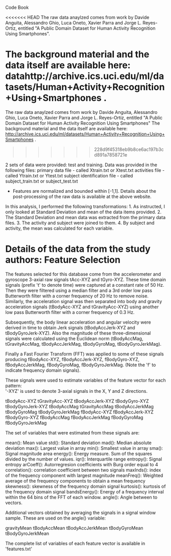 Code Book

<<<<<<< HEAD
The raw data anaylzed comes from work by Davide Anguita, Alessandro Ghio, Luca Oneto, Xavier Parra and 
Jorge L. Reyes-Ortiz, entitled "A Public Domain Dataset for Human Activity Recognition Using 
Smartphones".

The background material and the data itself are available here:
  datahttp://archive.ics.uci.edu/ml/datasets/Human+Activity+Recognition+Using+Smartphones .
=======
The raw data anaylzed comes from work by Davide Anguita, Alessandro Ghio, Luca Oneto, Xavier Parra and Jorge L. Reyes-Ortiz, entitled
"A Public Domain Dataset for Human Activity Recognition Using Smartphones" 
The background material and the data itself are available here:  http://archive.ics.uci.edu/ml/datasets/Human+Activity+Recognition+Using+Smartphones .
>>>>>>> 228d9f45318eb9b8ce6ac197b3cd891a7858721e

2 sets of data were provided: test and training.  Data was provided in the following files:
	primary data file - called  Xtrain.txt or Xtest.txt
	activities file - called Ytrain.txt or Ytest.txt
	subject identification file - called subject_train.txt or subject_test.txt

- Features are normalized and bounded within [-1,1].  Details about the post-processing of the 
raw data is available at the above website. 
	
In this analysis, I performed the following transformations: 
	1. As instructed, I only looked at Standard Deviation and mean of the data items provided. 
	2. The Standard Deviation and mean data was extracted from the primary data files.
	3. The activity and subject were joined to them.
	4. By subject and activity, the mean was calculated for each variable.  
	
	
Details of the data from the study authors:
Feature Selection 
=================

The features selected for this database come from the accelerometer and gyroscope 3-axial raw signals tAcc-XYZ and tGyro-XYZ. 
These time domain signals (prefix 't' to denote time) were captured at a constant rate of 50 Hz. Then they were filtered 
using a median filter and a 3rd order low pass Butterworth filter with a corner frequency of 20 Hz to remove noise. 
Similarly, the acceleration signal was then separated into body and gravity acceleration signals (tBodyAcc-XYZ and 
tGravityAcc-XYZ) using another low pass Butterworth filter with a corner frequency of 0.3 Hz. 

Subsequently, the body linear acceleration and angular velocity were derived in time to obtain Jerk signals (tBodyAccJerk-XYZ 
and tBodyGyroJerk-XYZ). Also the magnitude of these three-dimensional signals were calculated using the Euclidean norm 
(tBodyAccMag, tGravityAccMag, tBodyAccJerkMag, tBodyGyroMag, tBodyGyroJerkMag). 

Finally a Fast Fourier Transform (FFT) was applied to some of these signals producing fBodyAcc-XYZ, fBodyAccJerk-XYZ, 
fBodyGyro-XYZ, fBodyAccJerkMag, fBodyGyroMag, fBodyGyroJerkMag. (Note the 'f' to indicate frequency domain signals). 

These signals were used to estimate variables of the feature vector for each pattern:  
'-XYZ' is used to denote 3-axial signals in the X, Y and Z directions.

tBodyAcc-XYZ
tGravityAcc-XYZ
tBodyAccJerk-XYZ
tBodyGyro-XYZ
tBodyGyroJerk-XYZ
tBodyAccMag
tGravityAccMag
tBodyAccJerkMag
tBodyGyroMag
tBodyGyroJerkMag
fBodyAcc-XYZ
fBodyAccJerk-XYZ
fBodyGyro-XYZ
fBodyAccMag
fBodyAccJerkMag
fBodyGyroMag
fBodyGyroJerkMag

The set of variables that were estimated from these signals are: 

mean(): Mean value
std(): Standard deviation
mad(): Median absolute deviation 
max(): Largest value in array
min(): Smallest value in array
sma(): Signal magnitude area
energy(): Energy measure. Sum of the squares divided by the number of values. 
iqr(): Interquartile range 
entropy(): Signal entropy
arCoeff(): Autorregresion coefficients with Burg order equal to 4
correlation(): correlation coefficient between two signals
maxInds(): index of the frequency component with largest magnitude
meanFreq(): Weighted average of the frequency components to obtain a mean frequency
skewness(): skewness of the frequency domain signal 
kurtosis(): kurtosis of the frequency domain signal 
bandsEnergy(): Energy of a frequency interval within the 64 bins of the FFT of each window.
angle(): Angle between to vectors.

Additional vectors obtained by averaging the signals in a signal window sample. These are used on the angle() variable:

gravityMean
tBodyAccMean
tBodyAccJerkMean
tBodyGyroMean
tBodyGyroJerkMean

The complete list of variables of each feature vector is available in 'features.txt'

	
